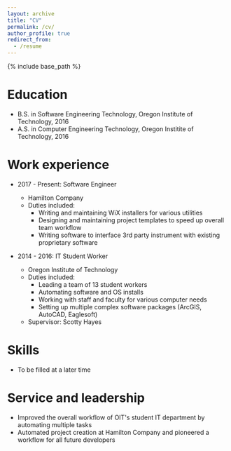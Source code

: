 ```yaml
---
layout: archive
title: "CV"
permalink: /cv/
author_profile: true
redirect_from:
  - /resume
---
```


{% include base_path %}

Education
======
* B.S. in Software Engineering Technology, Oregon Institute of Technology, 2016
* A.S. in Computer Engineering Technology, Oregon Institite of Technology, 2016

Work experience
======
* 2017 - Present: Software Engineer
  * Hamilton Company
  * Duties included:
    * Writing and maintaining WiX installers for various utilities
    * Designing and maintaining project templates to speed up overall team workflow
    * Writing software to interface 3rd party instrument with existing proprietary software

* 2014 - 2016: IT Student Worker
  * Oregon Institute of Technology
  * Duties included: 
    * Leading a team of 13 student workers
    * Automating software and OS installs
    * Working with staff and faculty for various computer needs
    * Setting up multiple complex software packages (ArcGIS, AutoCAD, Eaglesoft)
  * Supervisor: Scotty Hayes
  
Skills
======
* To be filled at a later time

Service and leadership
======
* Improved the overall workflow of OIT's student IT department by automating multiple tasks
* Automated project creation at Hamilton Company and pioneered a workflow for all future developers
